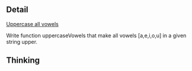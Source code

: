 ## Detail

[Uppercase all vowels](https://www.codewars.com/kata/uppercase-all-vowels/train/haskell)

Write function uppercaseVowels that make all vowels [a,e,i,o,u] in a given string upper.

## Thinking

